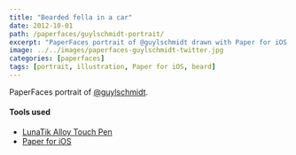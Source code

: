 ```yaml
---
title: "Bearded fella in a car"
date: 2012-10-01
path: /paperfaces/guylschmidt-portrait/
excerpt: "PaperFaces portrait of @guylschmidt drawn with Paper for iOS on an iPad."
image: ../../images/paperfaces-guylschmidt-twitter.jpg
categories: [paperfaces]
tags: [portrait, illustration, Paper for iOS, beard]
---
```


PaperFaces portrait of [@guylschmidt](https://twitter.com/guylschmidt).

#### Tools used

- [LunaTik Alloy Touch Pen](https://www.amazon.com/gp/product/B00821TR7G/ref=as_li_ss_tl?ie=UTF8&tag=mademist-20&linkCode=as2&camp=1789&creative=390957&creativeASIN=B00821TR7G)
- [Paper for iOS](https://paper.bywetransfer.com/)
